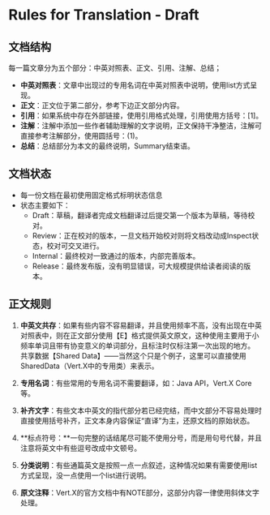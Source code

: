 # Rules for Translation - Draft



## 文档结构

每一篇文章分为五个部分：中英对照表、正文、引用、注解、总结；

* **中英对照表**：文章中出现过的专用名词在中英对照表中说明，使用list方式呈现。
* **正文**：正文位于第二部分，参考下边正文部分内容。
* **引用**：如果系统中存在外部链接，使用引用格式处理，引用使用方括号：\[1\]。
* **注解**：注解中添加一些作者辅助理解的文字说明，正文保持干净整洁，注解可直接参考注解部分，使用圆括号：\(1\)。
* **总结**：总结部分为本文的最终说明，Summary结束语。

## 文档状态

* 每一份文档在最初使用固定格式标明状态信息
* 状态主要如下：
  * Draft：草稿，翻译者完成文档翻译过后提交第一个版本为草稿，等待校对。
  * Review：正在校对的版本，一旦文档开始校对则将文档改动成Inspect状态，校对可交叉进行。
  * Internal：最终校对一致通过的版本，内部完善版本。
  * Release：最终发布版，没有明显错误，可大规模提供给读者阅读的版本。

## 正文规则

1. **中英文共存**：如果有些内容不容易翻译，并且使用频率不高，没有出现在中英对照表中，则在正文部分使用【E】格式提供英文原文，这种使用主要用于小频率单词且带有协变意义的单词部分，且标注时仅标注第一次出现的地方。  
   共享数据【Shared Data】——当然这个只是个例子，这里可以直接使用SharedData（Vert.X中的专用类）来表示。

2. **专用名词**：有些常用的专用名词不需要翻译，如：Java API，Vert.X Core等。

3. **补齐文字**：有些文本中英文的指代部分若已经完结，而中文部分不容易处理时直接使用括号补齐，正文本身内容保证“直译”为主，还原文档的原始状态。

4. **标点符号：**一句完整的话结尾尽可能不使用分号，而是用句号代替，并且注意将英文中有些逗号改成中文顿号。

5. **分类说明**：有些通篇英文是按照一点一点叙述，这种情况如果有需要使用list方式呈现，没一点使用一个list进行说明。

6. **原文注释**：Vert.X的官方文档中有NOTE部分，这部分内容一律使用斜体文字处理。



